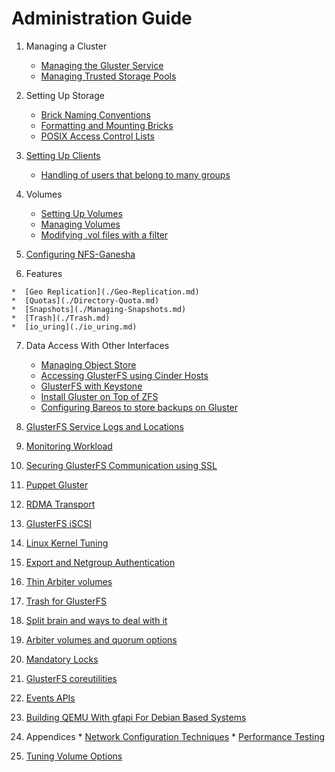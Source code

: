 # Administration Guide

1. Managing a Cluster

	*  [Managing the Gluster Service](./Start-Stop-Daemon.md)
	*  [Managing Trusted Storage Pools](./Storage-Pools.md)

2. Setting Up Storage

	*  [Brick Naming Conventions](./Brick-Naming-Conventions.md)
	*  [Formatting and Mounting Bricks](./formatting-and-mounting-bricks.md)
	*  [POSIX Access Control Lists](./Access-Control-Lists.md)

3.  [Setting Up Clients](./Setting-Up-Clients.md)
	*  [Handling of users that belong to many groups](./Handling-of-users-with-many-groups.md)

4.  Volumes

	*  [Setting Up Volumes](./Setting-Up-Volumes.md)
	*  [Managing Volumes](./Managing-Volumes.md)
	*  [Modifying .vol files with a filter](./GlusterFS-Filter.md)

5.  [Configuring NFS-Ganesha](./NFS-Ganesha-GlusterFS-Integration.md)

6.   Features

	*  [Geo Replication](./Geo-Replication.md)
	*  [Quotas](./Directory-Quota.md)
	*  [Snapshots](./Managing-Snapshots.md)
	*  [Trash](./Trash.md)
	*  [io_uring](./io_uring.md)


7. Data Access With Other Interfaces

	*  [Managing Object Store](./Object-Storage.md)
	*  [Accessing GlusterFS using Cinder Hosts](./GlusterFS-Cinder.md)
	*  [GlusterFS with Keystone](./GlusterFS-Keystone-Quickstart.md)
	*  [Install Gluster on Top of ZFS](./Gluster-On-ZFS.md)
	*  [Configuring Bareos to store backups on Gluster](./Bareos.md)

8.  [GlusterFS Service Logs and Locations](./Logging.md)

9.  [Monitoring Workload](./Monitoring-Workload.md)

10.  [Securing GlusterFS Communication using SSL](./SSL.md)

11.  [Puppet Gluster](./Puppet.md)

12.  [RDMA Transport](./RDMA-Transport.md)

13.  [GlusterFS iSCSI](./GlusterFS-iSCSI.md)

14.  [Linux Kernel Tuning](./Linux-Kernel-Tuning.md)

15.  [Export and Netgroup Authentication](./Export-And-Netgroup-Authentication.md)

16.  [Thin Arbiter volumes](./Thin-Arbiter-Volumes.md)

17.  [Trash for GlusterFS](./Trash.md)

18.  [Split brain and ways to deal with it](Split-brain-and-ways-to-deal-with-it.md)

19.  [Arbiter volumes and quorum options](./arbiter-volumes-and-quorum.md)

20.  [Mandatory Locks](./Mandatory-Locks.md)

21.  [GlusterFS coreutilities](./GlusterFS-Coreutils.md)

22.  [Events APIs](./Events-APIs.md)

23.  [Building QEMU With gfapi For Debian Based Systems](./Building-QEMU-With-gfapi-For-Debian-Based-Systems.md)

24.  Appendices
	*  [Network Configuration Techniques](./Network-Configurations-Techniques.md)
	*  [Performance Testing](./Performance-Testing.md)
25.  [Tuning Volume Options](./Tuning-Volume-Options.md)
